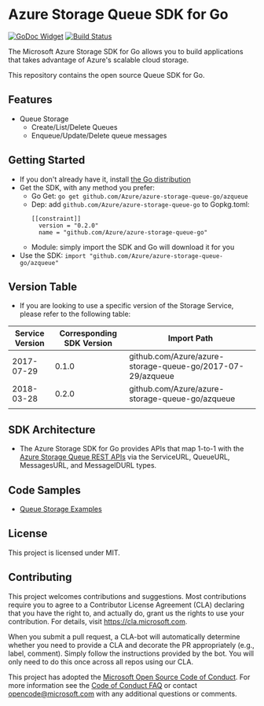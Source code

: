 # Azure Storage Queue SDK for Go
[![GoDoc Widget]][GoDoc] [![Build Status][Travis Widget]][Travis]

The Microsoft Azure Storage SDK for Go allows you to build applications that takes advantage of Azure's scalable cloud storage. 

This repository contains the open source Queue SDK for Go.

## Features
* Queue Storage
	* Create/List/Delete Queues
	* Enqueue/Update/Delete queue messages

## Getting Started
* If you don't already have it, install [the Go distribution](https://golang.org/dl/)
* Get the SDK, with any method you prefer:
    * Go Get: ```go get github.com/Azure/azure-storage-queue-go/azqueue```
    * Dep: add ```github.com/Azure/azure-storage-queue-go``` to Gopkg.toml:
        ```
        [[constraint]]
          version = "0.2.0"
          name = "github.com/Azure/azure-storage-queue-go"
        ```
    * Module: simply import the SDK and Go will download it for you
* Use the SDK:
```import "github.com/Azure/azure-storage-queue-go/azqueue"```

## Version Table
* If you are looking to use a specific version of the Storage Service, please refer to the following table: 

| Service Version | Corresponding SDK Version | Import Path                                                |
|-----------------|---------------------------|------------------------------------------------------------|
| 2017-07-29      | 0.1.0                     | github.com/Azure/azure-storage-queue-go/2017-07-29/azqueue |
| 2018-03-28      | 0.2.0                     | github.com/Azure/azure-storage-queue-go/azqueue            |
|                 |                           |                                                            |

## SDK Architecture
* The Azure Storage SDK for Go provides APIs that map 1-to-1 with the 
[Azure Storage Queue REST APIs](https://docs.microsoft.com/en-us/rest/api/storageservices/queue-service-rest-api) via
 the ServiceURL, QueueURL, MessagesURL, and MessageIDURL types.

## Code Samples
* [Queue Storage Examples](https://godoc.org/github.com/Azure/azure-storage-queue-go/azqueue#pkg-examples)

## License
This project is licensed under MIT.

## Contributing
This project welcomes contributions and suggestions.  Most contributions require you to agree to a
Contributor License Agreement (CLA) declaring that you have the right to, and actually do, grant us
the rights to use your contribution. For details, visit https://cla.microsoft.com.

When you submit a pull request, a CLA-bot will automatically determine whether you need to provide
a CLA and decorate the PR appropriately (e.g., label, comment). Simply follow the instructions
provided by the bot. You will only need to do this once across all repos using our CLA.

This project has adopted the [Microsoft Open Source Code of Conduct](https://opensource.microsoft.com/codeofconduct/).
For more information see the [Code of Conduct FAQ](https://opensource.microsoft.com/codeofconduct/faq/) or
contact [opencode@microsoft.com](mailto:opencode@microsoft.com) with any additional questions or comments.

[GoDoc]: https://godoc.org/github.com/Azure/azure-storage-queue-go/2017-07-29/azqueue
[GoDoc Widget]: https://godoc.org/github.com/Azure/azure-storage-queue-go/2017-07-29/azqueue?status.svg
[Travis]: https://travis-ci.org/Azure/azure-storage-queue-go
[Travis Widget]: https://travis-ci.org/Azure/azure-storage-queue-go.svg?branch=master

